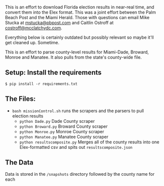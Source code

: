 This is an effort to download Florida election results in near-real time, and convert them into the Elex format. This was a joint effort between the Palm Beach Post and the Miami Herald. Those with questions can email Mike Stucka at mstucka@pbpost.com  and Caitlin Ostroff at costroff@mcclatchydc.com.

Everything below is certainly outdated but possibly relevant so maybe it'll get cleaned up. Sometime.

This is an effort to parse county-level results for Miami-Dade, Broward, Monroe and Manatee. It also pulls from the state's county-wide file.

## Setup: Install the requirements
`$ pip install -r requirements.txt `

## The Files:
* `bash missionControl.sh` runs the scrapers and the parsers to pull election results
  * `python Dade.py` Dade County scraper
  * `python Broward.py` Broward County scraper
  * `python Monroe.py` Monroe County scraper
  * `python Manatee.py` Manatee County scraper
  * `python resultscomposite.py` Merges all of the county results into one Elex-formatted csv and spits out `resultscomposite.json`

## The Data
Data is stored in the `/snapshots` directory followed by the county name for each
